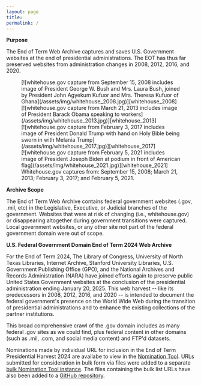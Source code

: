 ```yaml
---
layout: page
title: 
permalink: /
---
```


**Purpose**

The End of Term Web Archive captures and saves U.S. Government websites at the end of
presidential administrations. The EOT has thus far preserved websites from
administration changes in 2008, 2012, 2016, and 2020.

<figure>
  <div id="first" class="divSquare">
    <span markdown="1">
     [![whitehouse.gov capture from September 15, 2008 includes image of President George W. Bush and Mrs. Laura Bush, joined by President John Agyekum Kufuor and Mrs. Theresa Kufuor of Ghana](/assets/img/whitehouse_2008.jpg)][whitehouse_2008]
    </span>
  </div>
  <div id="second" class="divSquare">
    <span markdown="1">
     [![whitehouse.gov capture from March 21, 2013 includes image of President Barack Obama speaking to workers](/assets/img/whitehouse_2013.jpg)][whitehouse_2013]
    </span>
  </div>
  <div style='clear:both'></div>
  <div id="third" class="divSquare">
    <span markdown="1">
     [![whitehouse.gov capture from February 3, 2017 includes image of President Donald Trump with hand on Holy Bible being sworn in with Melania Trump](/assets/img/whitehouse_2017.jpg)][whitehouse_2017]
    </span>
  </div>
  <div id="fourth" class="divSquare">
    <span markdown="1">
     [![whitehouse.gov capture from February 5, 2021 includes image of President Joseph Biden at podium in front of American flag](/assets/img/whitehouse_2021.jpg)][whitehouse_2021]
    </span>
  </div>
  <figcaption>Whitehouse.gov captures from: September 15, 2008; March 21, 2013; February 3, 2017; and February 5, 2021.</figcaption>
</figure>


**Archive Scope**

The End of Term Web Archive contains federal government websites (.gov, .mil, etc) in the
Legislative, Executive, or Judicial branches of the government. Websites that were at risk of
changing (i.e., whitehouse.gov) or disappearing altogether during government transitions were
captured. Local government websites, or any other site not part of the federal government domain
were out of scope.

**U.S. Federal Government Domain End of Term 2024 Web Archive**

For the End of Term 2024, The Library of Congress, University of North Texas Libraries,
Internet Archive, Stanford University Libraries, U.S. Government Publishing Office (GPO), and the
National Archives and Records Administration (NARA) have joined efforts again to preserve public
United States Government websites at the conclusion of the presidential administration ending
January 20, 2025. This web harvest -- like its predecessors in 2008, 2012, 2016, and 2020 -- is
intended to document the federal government's presence on the World Wide Web during the transition
of presidential administrations and to enhance the existing collections of the partner institutions.

This broad comprehensive crawl of the .gov domain includes as many federal .gov sites as we
could find, plus federal content in other domains (such as .mil, .com, and social media content)
and FTP'd datasets.

Nominations made by individual URL for inclusion in the End of Term Presidential Harvest 2024
are availabe to view in the [Nomination Tool][human_nominated].
URLs submitted for consideration in bulk form via files were added to a separate
[bulk Nomination Tool instance][bulk_nominated]. The files containing the bulk list URLs
have also been added to a [GitHub repository][eot2024_github]. 

[whitehouse_2008]: https://web.archive.org/web/20080915222725/whitehouse.gov/
[whitehouse_2013]: https://web.archive.org/web/20130321060955/http://www.whitehouse.gov/
[whitehouse_2017]: https://web.archive.org/web/20170223093706/http://whitehouse.gov/
[whitehouse_2021]: https://web.archive.org/web/20210205010409/https://www.whitehouse.gov/
[human_nominated]: https://digital2.library.unt.edu/nomination/eth2024/
[bulk_nominated]: https://digital2.library.unt.edu/nomination/eth2024_bulk/
[eot2024_github]: https://github.com/end-of-term/eot2024/
